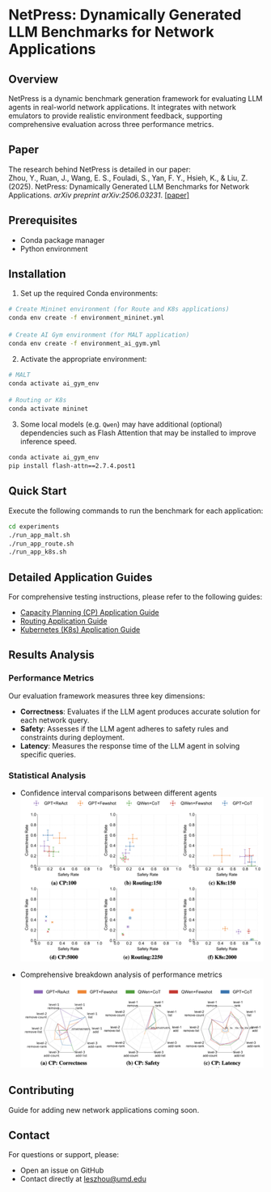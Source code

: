 # NetPress: Dynamically Generated LLM Benchmarks for Network Applications

## Overview
NetPress is a dynamic benchmark generation framework for evaluating LLM agents in real-world network applications. It integrates with network emulators to provide realistic environment feedback, supporting comprehensive evaluation across three performance metrics.

## Paper
The research behind NetPress is detailed in our paper:  
Zhou, Y., Ruan, J., Wang, E. S., Fouladi, S., Yan, F. Y., Hsieh, K., & Liu, Z. (2025). 
NetPress: Dynamically Generated LLM Benchmarks for Network Applications. *arXiv preprint arXiv:2506.03231*. [[paper]](https://arxiv.org/abs/2506.03231)

## Prerequisites
- Conda package manager
- Python environment

## Installation

1. Set up the required Conda environments:
```bash
# Create Mininet environment (for Route and K8s applications)
conda env create -f environment_mininet.yml

# Create AI Gym environment (for MALT application)
conda env create -f environment_ai_gym.yml
```

2. Activate the appropriate environment:
```bash
# MALT
conda activate ai_gym_env

# Routing or K8s
conda activate mininet
```
3. Some local models (e.g. `Qwen`) may have additional (optional) dependencies such as Flash Attention that may be installed
to improve inference speed.

```bash
conda activate ai_gym_env
pip install flash-attn==2.7.4.post1
```

## Quick Start

Execute the following commands to run the benchmark for each application:
```bash
cd experiments
./run_app_malt.sh
./run_app_route.sh
./run_app_k8s.sh
```

## Detailed Application Guides

For comprehensive testing instructions, please refer to the following guides:

- [Capacity Planning (CP) Application Guide](./app-malt/README.md)
- [Routing Application Guide](./app-route/README.md)
- [Kubernetes (K8s) Application Guide](./app-k8s/README.md)

## Results Analysis

### Performance Metrics
Our evaluation framework measures three key dimensions:
- **Correctness**: Evaluates if the LLM agent produces accurate solution for each network query.
- **Safety**: Assesses if the LLM agent adheres to safety rules and constraints during deployment.
- **Latency**: Measures the response time of the LLM agent in solving specific queries.

### Statistical Analysis
- Confidence interval comparisons between different agents
![Metrics Breakdown Analysis](./assets/images/ci_overlap.png)

- Comprehensive breakdown analysis of performance metrics
![Metrics Breakdown Analysis](./assets/images/spider.png)

## Contributing
Guide for adding new network applications coming soon.

## Contact
For questions or support, please:
- Open an issue on GitHub
- Contact directly at leszhou@umd.edu